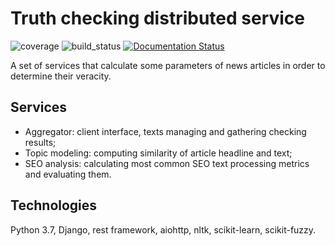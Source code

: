 # Truth checking distributed service

![coverage](https://img.shields.io/codecov/c/github/AverHLV/dist-truth-checker.svg) ![build_status](https://img.shields.io/gitlab/pipeline/AverHLV/dist-truth-checker/dev.svg) [![Documentation Status](https://readthedocs.org/projects/dist-truth-checker/badge/?version=latest)](https://dist-truth-checker.readthedocs.io/en/latest/?badge=latest)


A set of services that calculate some parameters of news articles in order to determine their veracity.

## Services

- Aggregator: client interface, texts managing and gathering checking results;
- Topic modeling: computing similarity of article headline and text;
- SEO analysis: calculating most common SEO text processing metrics and evaluating them.

## Technologies

Python 3.7, Django, rest framework, aiohttp, nltk, scikit-learn, scikit-fuzzy.